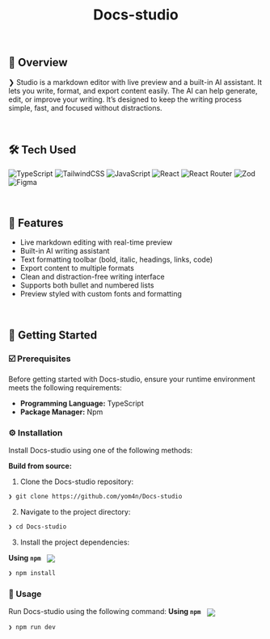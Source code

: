 <h1 align="center" >Docs-studio</h1>


<br clear="right">

## 📍 Overview

<p>❯ Studio is a markdown editor with live preview and a built-in AI assistant. It lets you write, format, and export content easily. The AI can help generate, edit, or improve your writing. It’s designed to keep the writing process simple, fast, and focused without distractions.</p>

<br clear="right">


## 🛠️ Tech Used

<div align="left">

 
![TypeScript](https://img.shields.io/badge/typescript-%23007ACC.svg?style=for-the-badge&logo=typescript&logoColor=white)
![TailwindCSS](https://img.shields.io/badge/tailwindcss-%2338B2AC.svg?style=for-the-badge&logo=tailwind-css&logoColor=white) 
![JavaScript](https://img.shields.io/badge/javascript-%23323330.svg?style=for-the-badge&logo=javascript&logoColor=%23F7DF1E)
![React](https://img.shields.io/badge/react-%2320232a.svg?style=for-the-badge&logo=react&logoColor=%2361DAFB)
![React Router](https://img.shields.io/badge/React_Router-CA4245?style=for-the-badge&logo=react-router&logoColor=white)
![Zod](https://img.shields.io/badge/zod-%233068b7.svg?style=for-the-badge&logo=zod&logoColor=white)
![Figma](https://img.shields.io/badge/figma-%23F24E1E.svg?style=for-the-badge&logo=figma&logoColor=white)

</div>
<br clear="right">


## 👾 Features

- Live markdown editing with real-time preview
- Built-in AI writing assistant
- Text formatting toolbar (bold, italic, headings, links, code)
- Export content to multiple formats
- Clean and distraction-free writing interface
- Supports both bullet and numbered lists
- Preview styled with custom fonts and formatting

<br clear="right">


## 🚀 Getting Started

### ☑️ Prerequisites

Before getting started with Docs-studio, ensure your runtime environment meets the following requirements:

- **Programming Language:** TypeScript
- **Package Manager:** Npm


### ⚙️ Installation

Install Docs-studio using one of the following methods:

**Build from source:**

1. Clone the Docs-studio repository:
```sh
❯ git clone https://github.com/yom4n/Docs-studio
```

2. Navigate to the project directory:
```sh
❯ cd Docs-studio
```

3. Install the project dependencies:


**Using `npm`** &nbsp; [<img align="center" src="https://img.shields.io/badge/npm-CB3837.svg?style={badge_style}&logo=npm&logoColor=white" />](https://www.npmjs.com/)

```sh
❯ npm install
```




### 🤖 Usage
Run Docs-studio using the following command:
**Using `npm`** &nbsp; [<img align="center" src="https://img.shields.io/badge/npm-CB3837.svg?style={badge_style}&logo=npm&logoColor=white" />](https://www.npmjs.com/)

```sh
❯ npm run dev
```

